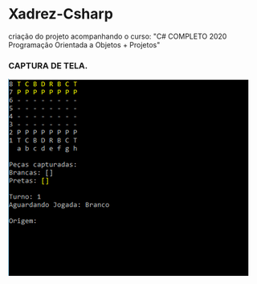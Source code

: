 # Xadrez-Csharp
criação do projeto acompanhando o curso: "C# COMPLETO 2020 Programação Orientada a Objetos + Projetos"


### CAPTURA DE TELA.

![imagem projeto xadrez](https://github.com/pablosdlima/Xadrez-Csharp/blob/master/img%20xadrez.PNG)
